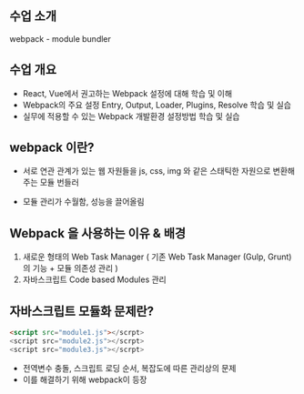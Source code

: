 ## 수업 소개

webpack - module bundler

## 수업 개요

- React, Vue에서 권고하는 Webpack 설정에 대해 학습 및 이해
- Webpack의 주요 설정 Entry, Output, Loader, Plugins, Resolve 학습 및 실습
- 실무에 적용할 수 있는 Webpack 개발환경 설정방법 학습 및 실습


## webpack 이란?

- 서로 연관 관계가 있는 웹 자원들을 js, css, img 와 같은 스태틱한 자원으로 변환해주는 모듈 번들러

- 모듈 관리가 수월함, 성능을 끌어올림

## Webpack 을 사용하는 이유 & 배경

1. 새로운 형태의 Web Task Manager ( 기존 Web Task Manager (Gulp, Grunt)의 기능 + 모듈 의존성 관리 )
2. 자바스크립트 Code based Modules 관리

## 자바스크립트 모듈화 문제란?

```html
<script src="module1.js"></scrpt>
<script src="module2.js"></scrpt>
<script src="module3.js"></scrpt>
```
- 전역변수 충돌, 스크립트 로딩 순서, 복잡도에 따른 관리상의 문제
- 이를 해결하기 위해 webpack이 등장

